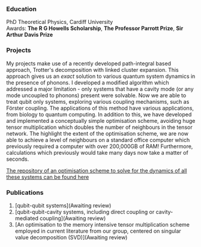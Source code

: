 ### Education
PhD Theoretical Physics, Cardiff University  
Awards: **The R G Howells Scholarship**, **The Professor Parrott Prize**, **Sir Arthur Davis Prize**
### Projects
My projects make use of a recently developed path-integral based approach, Trotter's decomposition with linked cluster expansion. This approach gives us an *exact* solution to various quantum system dynamics in the presence of phonons. I developed a modified algorithm which addressed a major limitation -  only systems that have a cavity mode (or any mode uncoupled to phonons) present were solvable. Now we are able to treat qubit only systems, exploring various coupling mechanisms, such as Förster coupling. The applications of this method have various applications, from biology to quantum computing. In addition to this, we have developed and implemented a conceptually simple optimisation scheme, avoiding huge tensor multiplication which doubles the number of neighbours in the tensor network. The highlight the extent of the optimisation scheme, we are now able to achieve a level of neighbours on a standard office computer which previously required a computer with over 200,000GB of RAM! Furthermore, calculations which previously would take many days now take a matter of seconds.

[The repository of an optimisation scheme to solve for the dynamics of all these systems can be found here](https://github.com/HallL415/Optimisation)

### Publications
1. [qubit-qubit systems](Awaiting review)
2. [qubit-qubit-cavity systems, including direct coupling or cavity-mediated coupling](Awaiting review)
3. [An optimisation to the memory intensive tensor multiplication scheme employed in current literature from our group, centered on singular value decomposition (SVD)](Awaiting review)
